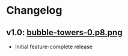 Changelog
=========


v1.0: [bubble-towers-0.p8.png](/releases/bubble-towers-0.p8.png)
----------------------------

* Initial feature-complete release
